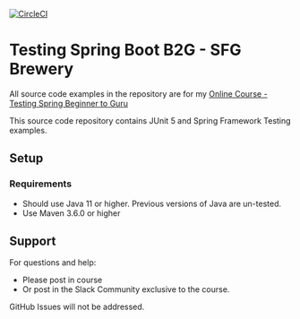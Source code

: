 [![CircleCI](https://circleci.com/gh/rkmgithubacc/tsbb2b-sfg-brewery/tree/master.svg?style=svg)](https://circleci.com/gh/rkmgithubacc/tsbb2b-sfg-brewery/tree/master)

# Testing Spring Boot B2G - SFG Brewery

All source code examples in the repository are for my [Online Course - Testing Spring Beginner to Guru](https://www.udemy.com/testing-spring-boot-beginner-to-guru/?couponCode=GITHUB_REPO)

This source code repository contains JUnit 5 and Spring Framework Testing examples.

## Setup
### Requirements
* Should use Java 11 or higher. Previous versions of Java are un-tested.
* Use Maven 3.6.0 or higher

## Support
For questions and help:
* Please post in course
* Or post in the Slack Community exclusive to the course.

GitHub Issues will not be addressed.
